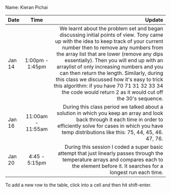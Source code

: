 Name: Kieran Pichai

| Date   |       Time        |                                                                                                                                                                                                                                                                                                                                                                                                                                                                                                                        Update |
|:-------|:-----------------:|------------------------------------------------------------------------------------------------------------------------------------------------------------------------------------------------------------------------------------------------------------------------------------------------------------------------------------------------------------------------------------------------------------------------------------------------------------------------------------------------------------------------------:|
| Jan 14 |  1:00pm - 1:45pm  | We learnt about the problem set and began discussing initial points of view. Tony came up with the idea to keep track of your current number then to remove any numbers from the array list that are lower (remove any dips essentially). Then you will end up with an arraylist of only increasing numbers and you can then return the length. Similarly, during this class we discussed how it's easy to trick this algorithm: if you have 70 71 31 32 33 34 the code would return 2 as it would cut off the 30's sequence. |
| Jan 16 | 11:00am - 11:55am |                                                                                                                                                                                                                                                                                             During this class period we talked about a solution in which you keep an array and look back through it each time in order to efficiently solve for cases in which you have temp distributions like this: 75, 44, 45, 46. 47, 76. |
| Jan 20 |   4:45 - 5:15pm   |                                                                                                                                                                                                                                                                                                                               During this session I coded a super basic attempt that just linearly passes through the temperature arrays and compares each to the element before it. It searches for a longest run each time. |


To add a new row to the table, click into a cell and then hit shift-enter.